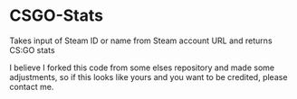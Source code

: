 # CSGO-Stats
Takes input of Steam ID or  name from Steam account URL and returns CS:GO stats

I believe I forked this code from some elses repository and made some adjustments, so if this looks like yours and you want to be credited, please contact me.

